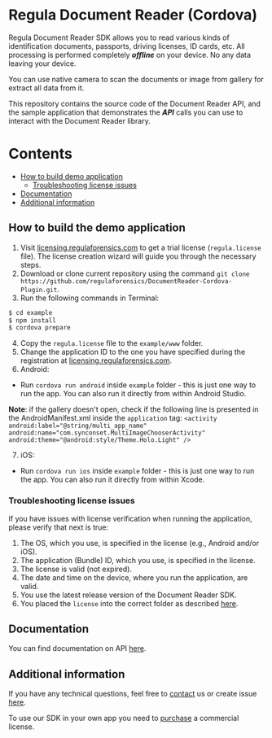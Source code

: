 #  Regula Document Reader (Cordova)
Regula Document Reader SDK allows you to read various kinds of identification documents, passports, driving licenses, ID cards, etc. All processing is performed completely _**offline**_ on your device. No any data leaving your device.

You can use native camera to scan the documents or image from gallery for extract all data from it.

This repository contains the source code of the Document Reader API, and the sample application that demonstrates the _**API**_ calls you can use to interact with the Document Reader library.

# Contents
* [How to build demo application](#how-to-build-demo-application)
    * [Troubleshooting license issues](#troubleshooting-license-issues)
* [Documentation](#documentation)
* [Additional information](#additional-information)

## How to build the demo application
1. Visit [licensing.regulaforensics.com](https://licensing.regulaforensics.com) to get a trial license (`regula.license` file). The license creation wizard will guide you through the necessary steps.
2. Download or clone current repository using the command `git clone https://github.com/regulaforensics/DocumentReader-Cordova-Plugin.git`.
3. Run the following commands in Terminal:
```bash
$ cd example
$ npm install
$ cordova prepare
```

4. Copy the `regula.license` file to the `example/www` folder.
5. Change the application ID to the one you have specified during the registration at [licensing.regulaforensics.com](https://licensing.regulaforensics.com).
6. Android:
  * Run `cordova run android` inside `example` folder - this is just one way to run the app. You can also run it directly from within Android Studio.

**Note**: if the gallery doesn't open, check if the following line is presented in the AndroidManifest.xml inside the `application` tag:
`<activity android:label="@string/multi_app_name" android:name="com.synconset.MultiImageChooserActivity" android:theme="@android:style/Theme.Holo.Light" />`

7. iOS:
  * Run `cordova run ios` inside `example` folder - this is just one way to run the app. You can also run it directly from within Xcode.

### Troubleshooting license issues
If you have issues with license verification when running the application, please verify that next is true:
1. The OS, which you use, is specified in the license (e.g., Android and/or iOS).
2. The application (Bundle) ID, which you use, is specified in the license.
3. The license is valid (not expired).
4. The date and time on the device, where you run the application, are valid.
5. You use the latest release version of the Document Reader SDK.
6. You placed the `license` into the correct folder as described [here](#how-to-build-demo-application).

## Documentation
You can find documentation on API [here](https://docs.regulaforensics.com/cordova).

## Additional information
If you have any technical questions, feel free to [contact](mailto:cordova.support@regulaforensics.com) us or create issue [here](https://github.com/regulaforensics/DocumentReader-Cordova-Plugin/issues).

To use our SDK in your own app you need to [purchase](https://pipedrivewebforms.com/form/394a3706041290a04fbd0d18e7d7810f1841159) a commercial license.
